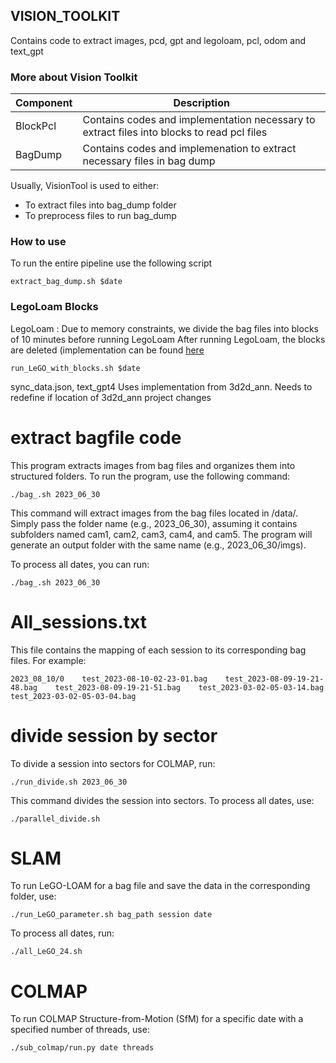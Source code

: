 ## VISION_TOOLKIT
Contains code to extract images, pcd, gpt and legoloam, pcl, odom and text_gpt

### More about Vision Toolkit
| Component | Description |
| ---- | --- |
|BlockPcl|Contains codes and implementation necessary to extract files into blocks to read pcl files|
|BagDump|Contains codes and implemenation to extract necessary files in bag dump|
Usually, VisionTool is used to either:
* To extract files into bag_dump folder
* To preprocess files to run bag_dump

### How to use 
To run the entire pipeline use the following script
```
extract_bag_dump.sh $date
```

### LegoLoam Blocks
LegoLoam : Due to memory constraints, we divide the bag files into blocks of 10 minutes before running LegoLoam After running LegoLoam, the blocks are deleted (implementation can be found [here](https://github.com/klekkala/vision_toolkit/blob/main/scripts/split_blocks/run_LeGO_with_blocks.sh)
```
run_LeGO_with_blocks.sh $date
```

sync_data.json, text_gpt4 
Uses implementation from 3d2d_ann. 
Needs to redefine if location of 3d2d_ann project changes
# extract bagfile code

This program extracts images from bag files and organizes them into structured folders. To run the program, use the following command:
```
./bag_.sh 2023_06_30
```
This command will extract images from the bag files located in /data/. Simply pass the folder name (e.g., 2023_06_30), assuming it contains subfolders named cam1, cam2, cam3, cam4, and cam5. The program will generate an output folder with the same name (e.g., 2023_06_30/imgs).

To process all dates, you can run:
```
./bag_.sh 2023_06_30
```

# All_sessions.txt
This file contains the mapping of each session to its corresponding bag files. For example:
```
2023_08_10/0	test_2023-08-10-02-23-01.bag	test_2023-08-09-19-21-48.bag	test_2023-08-09-19-21-51.bag	test_2023-03-02-05-03-14.bag	test_2023-03-02-05-03-04.bag	
```


# divide session by sector

To divide a session into sectors for COLMAP, run:
```
./run_divide.sh 2023_06_30
```

This command divides the session into sectors. To process all dates, use:
```
./parallel_divide.sh
```

# SLAM

To run LeGO-LOAM for a bag file and save the data in the corresponding folder, use:
```
./run_LeGO_parameter.sh bag_path session date
```
To process all dates, run:
```
./all_LeGO_24.sh
```

# COLMAP
To run COLMAP Structure-from-Motion (SfM) for a specific date with a specified number of threads, use:
```
./sub_colmap/run.py date threads
```
